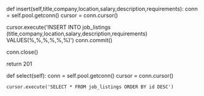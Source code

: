 def insert(self,title,company,location,salary,description,requirements):
   conn = self.pool.getconn()
   cursor = conn.cursor()

   cursor.execute('INSERT INTO job_listings (title,company,location,salary,description,requirements) VALUES(%,%,%,%,%,%)')
   conn.commit()

   
   conn.close()

   return 201
  
  def select(self):
    conn = self.pool.getconn()
    cursor = conn.cursor()

    cursor.execute('SELECT * FROM job_listings ORDER BY id DESC')